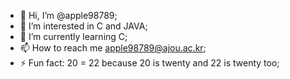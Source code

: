 - 👋 Hi, I’m @apple98789;
- 👀 I’m interested in C and JAVA;
- 🌱 I’m currently learning C;
- 📫 How to reach me apple98789@ajou.ac.kr;
- ⚡ Fun fact: 20 = 22 because 20 is twenty and 22 is twenty too;

<!---
apple98789/apple98789 is a ✨ special ✨ repository because its `README.md` (this file) appears on your GitHub profile.
You can click the Preview link to take a look at your changes.
--->
